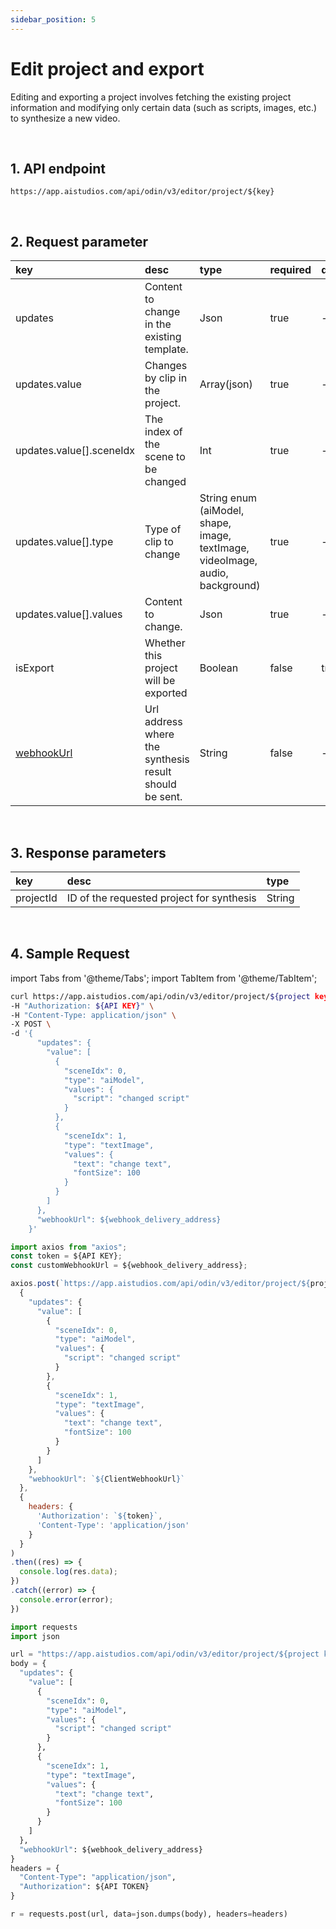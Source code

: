 ```yaml
---
sidebar_position: 5
---
```


# Edit project and export

Editing and exporting a project involves fetching the existing project information and modifying only certain data (such as scripts, images, etc.) to synthesize a new video.

<br/>

## 1. API endpoint

```http
https://app.aistudios.com/api/odin/v3/editor/project/${key}
```

<br/>

## 2. Request parameter

|key|desc|type|required|default|
|:---|:---|:---|:---|:---|
|updates|Content to change in the existing template.|Json|true|-|
|updates.value|Changes by clip in the project.|Array(json)|true|-|
|updates.value[].sceneIdx|The index of the scene to be changed|Int|true|-|
|updates.value[].type|Type of clip to change|String enum<br/>(aiModel, shape, image, textImage, videoImage, audio, background)|true|-|
|updates.value[].values|Content to change.|Json|true|-|
|isExport|Whether this project will be exported|Boolean|false|true|
|[webhookUrl](../reference/webhook)|Url address where the synthesis result should be sent.|String|false|-|

<br/>

## 3. Response parameters

|key|desc|type|
|:---|:---|:---|
|projectId|ID of the requested project for synthesis|String|


<br/>


## 4. Sample Request

import Tabs from '@theme/Tabs';
import TabItem from '@theme/TabItem';

<Tabs>
<TabItem value="curl" label="cURL">

```bash
curl https://app.aistudios.com/api/odin/v3/editor/project/${project key}  \
-H "Authorization: ${API KEY}" \
-H "Content-Type: application/json" \
-X POST \
-d '{
      "updates": {
        "value": [
          {
            "sceneIdx": 0,
            "type": "aiModel",
            "values": {
              "script": "changed script"
            }
          },
          {
            "sceneIdx": 1,
            "type": "textImage",
            "values": {
              "text": "change text",
              "fontSize": 100
            }
          }
        ]
      },
      "webhookUrl": ${webhook_delivery_address}
    }'
```

</TabItem>
<TabItem value="js" label="Node.js">

```js
import axios from "axios"; 
const token = ${API KEY};
const customWebhookUrl = ${webhook_delivery_address};

axios.post(`https://app.aistudios.com/api/odin/v3/editor/project/${project key}`, 
  {
    "updates": {
      "value": [
        {
          "sceneIdx": 0,
          "type": "aiModel",
          "values": {
            "script": "changed script"
          }
        },
        {
          "sceneIdx": 1,
          "type": "textImage",
          "values": {
            "text": "change text",
            "fontSize": 100
          }
        }
      ]
    },
    "webhookUrl": `${ClientWebhookUrl}`
  },
  {
    headers: {
      'Authorization': `${token}`,
      'Content-Type': 'application/json'
    }
  }
)
.then((res) => {
  console.log(res.data);
})
.catch((error) => {
  console.error(error);
})
```

</TabItem>
<TabItem value="py" label="Python">

```py
import requests
import json

url = "https://app.aistudios.com/api/odin/v3/editor/project/${project key}"
body = {
  "updates": {
    "value": [
      {
        "sceneIdx": 0,
        "type": "aiModel",
        "values": {
          "script": "changed script"
        }
      },
      {
        "sceneIdx": 1,
        "type": "textImage",
        "values": {
          "text": "change text",
          "fontSize": 100
        }
      }
    ]
  },
  "webhookUrl": ${webhook_delivery_address}
}
headers = {
  "Content-Type": "application/json",
  "Authorization": ${API TOKEN}
}

r = requests.post(url, data=json.dumps(body), headers=headers)
```

</TabItem>
</Tabs>
